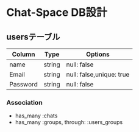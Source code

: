 # Chat-Space DB設計

## usersテーブル
|Column|Type|Options|
|------|----|-------|
|name|string|null: false|
|Email|string|null: false,unique: true|
|Password|string|null: false|

### Association
- has_many  :chats
- has_many  :groups,  through:  :users_groups




